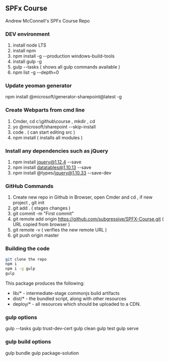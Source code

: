 ## SPFx Course

Andrew McConnell's SPFx Course Repo

### DEV environment

1. install node LTS
2. install npm
3. npm install -g --production windows-build-tools
4. install gulp -g
5. gulp --tasks ( shows all gulp commands available )
6. npm list -g --depth=0

### Update yeoman generator

npm install @microsoft/generator-sharepoint@latest -g

### Create Webparts from cmd line

1. Cmder, cd c:\github\course , mkdir <name> , cd <name>
2. yo @microsoft/sharepoint --skip-install
3. code .        ( can start editing src )
4. npm install   ( installs all modules )

### Install any dependencies such as jQuery

1. npm install jquery@1.12.4 --save
2. npm install datatables@1.10.13 --save
3. npm install @types/jquery@1.10.33 --save-dev
 

### GitHub Commands

1. Create new repo in Github in Browser, open Cmder and cd <project folder>, if new project , git init
2. git add . ( stages changes )
3. git commit -m "First commit"
4. git remote add origin https://github.com/subgressive/SPFX-Course.git ( URL copied from browser )
5. git remote -v    ( verifies the new remote URL )
6. git push origin master

### Building the code

```bash
git clone the repo
npm i
npm i -g gulp
gulp
```

This package produces the following:

* lib/* - intermediate-stage commonjs build artifacts
* dist/* - the bundled script, along with other resources
* deploy/* - all resources which should be uploaded to a CDN.

### gulp options

gulp --tasks
gulp trust-dev-cert
gulp clean
gulp test
gulp serve

### gulp build options

gulp bundle
gulp package-solution

